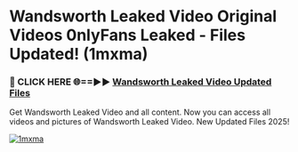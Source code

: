 # Wandsworth Leaked Video Original Videos 0nlyFans Leaked - Files Updated! (1mxma)

<h3>🔴 CLICK HERE 🌐==►► <a href="https://tinyurl.com/2jnfzry5" rel="nofollow">Wandsworth Leaked Video Updated Files</a></h3>

Get Wandsworth Leaked Video and all content. Now you can access all videos and pictures of Wandsworth Leaked Video. New Updated Files 2025!

[![1mxma](https://i.imgur.com/GyGTBgg.gif)](https://tinyurl.com/2jnfzry5)

